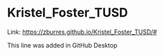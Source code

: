 # Kristel_Foster_TUSD

Link: https://zburres.github.io/Kristel_Foster_TUSD/#

This line was added in GitHub Desktop

